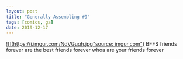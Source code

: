 ```yaml
---
layout: post
title: "Generally Assembling #9"
tags: [comics, ga]
date: 2019-12-17
---
```

<!-- #72 -->
[![](https://i.imgur.com/NdVGuqh.jpg"source: imgur.com")](https://i.imgur.com/NdVGuqh.jpg)
BFFS friends forever are the best friends forever whoa are your friends forever
